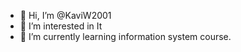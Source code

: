 - 👋 Hi, I’m @KaviW2001
- 👀 I’m interested in It
- 🌱 I’m currently learning information system course.

<!---
KaviW2001/KaviW2001 is a ✨ special ✨ repository because its `README.md` (this file) appears on your GitHub profile.
You can click the Preview link to take a look at your changes.
--->
